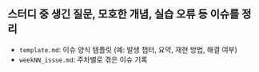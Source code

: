 ## 스터디 중 생긴 질문, 모호한 개념, 실습 오류 등 이슈를 정리

- `template.md`: 이슈 양식 템플릿 (예: 발생 챕터, 요약, 재현 방법, 해결 여부)
- `weekNN_issue.md`: 주차별로 겪은 이슈 기록